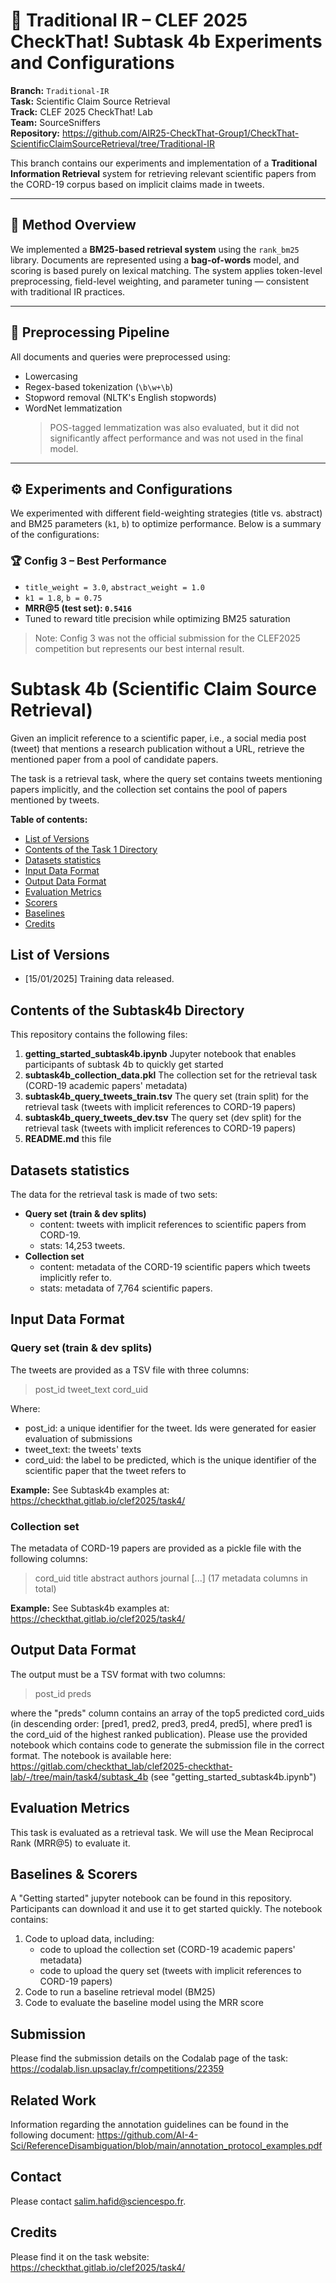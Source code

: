 # 📘 Traditional IR – CLEF 2025 CheckThat! Subtask 4b Experiments and Configurations

**Branch:** `Traditional-IR`  
**Task:** Scientific Claim Source Retrieval  
**Track:** CLEF 2025 CheckThat! Lab  
**Team:** SourceSniffers  
**Repository:** https://github.com/AIR25-CheckThat-Group1/CheckThat-ScientificClaimSourceRetrieval/tree/Traditional-IR

This branch contains our experiments and implementation of a **Traditional Information Retrieval** system for retrieving relevant scientific papers from the CORD-19 corpus based on implicit claims made in tweets.

---

## 🧠 Method Overview

We implemented a **BM25-based retrieval system** using the `rank_bm25` library. Documents are represented using a **bag-of-words** model, and scoring is based purely on lexical matching. The system applies token-level preprocessing, field-level weighting, and parameter tuning — consistent with traditional IR practices.

---

## 🧹 Preprocessing Pipeline

All documents and queries were preprocessed using:

- Lowercasing
- Regex-based tokenization (`\b\w+\b`)
- Stopword removal (NLTK's English stopwords)
- WordNet lemmatization  
  > POS-tagged lemmatization was also evaluated, but it did not significantly affect performance and was not used in the final model.

---

## ⚙️ Experiments and Configurations

We experimented with different field-weighting strategies (title vs. abstract) and BM25 parameters (`k1`, `b`) to optimize performance. Below is a summary of the configurations:

### 🏆 Config 3 – Best Performance
- `title_weight = 3.0`, `abstract_weight = 1.0`
- `k1 = 1.8`, `b = 0.75`
- **MRR@5 (test set): `0.5416`**
- Tuned to reward title precision while optimizing BM25 saturation

> Note: Config 3 was not the official submission for the CLEF2025 competition but represents our best internal result.

# Subtask 4b (Scientific Claim Source Retrieval)

Given an implicit reference to a scientific paper, i.e., a social media post (tweet) that mentions a research publication without a URL, retrieve the mentioned paper from a pool of candidate papers.

The task is a retrieval task, where the query set contains tweets mentioning papers implicitly, and the collection set contains the pool of papers mentioned by tweets.

__Table of contents:__

<!-- - [Evaluation Results](#evaluation-results) -->
- [List of Versions](#list-of-versions)
- [Contents of the Task 1 Directory](#contents-of-the-repository)
- [Datasets statistics](#datasets-statistics)
- [Input Data Format](#input-data-format)
- [Output Data Format](#output-data-format)
- [Evaluation Metrics](#evaluation-metrics)
- [Scorers](#scorers)
- [Baselines](#baselines)
- [Credits](#credits)

<!-- ## Evaluation Results

TBA -->

## List of Versions
- [15/01/2025] Training data released.

## Contents of the Subtask4b Directory

This repository contains the following files:

1. **getting_started_subtask4b.ipynb** Jupyter notebook that enables participants of subtask 4b to quickly get started
2. **subtask4b_collection_data.pkl** The collection set for the retrieval task (CORD-19 academic papers' metadata)
3. **subtask4b_query_tweets_train.tsv** The query set (train split) for the retrieval task (tweets with implicit references to CORD-19 papers)
4. **subtask4b_query_tweets_dev.tsv** The query set (dev split) for the retrieval task (tweets with implicit references to CORD-19 papers)
4. **README.md** this file

## Datasets statistics
The data for the retrieval task is made of two sets:
* **Query set (train & dev splits)**
  * content: tweets with implicit references to scientific papers from CORD-19.
  * stats: 14,253 tweets.
* **Collection set**
  * content: metadata of the CORD-19 scientific papers which tweets implicitly refer to.
  * stats: metadata of 7,764 scientific papers.

## Input Data Format
### Query set (train & dev splits)

The tweets are provided as a TSV file with three columns:
> post_id <TAB> tweet_text <TAB> cord_uid

Where: <br>
* post_id: a unique identifier for the tweet. Ids were generated for easier evaluation of submissions
* tweet_text: the tweets' texts
* cord_uid: the label to be predicted, which is the unique identifier of the scientific paper that the tweet refers to

**Example:**
See Subtask4b examples at: https://checkthat.gitlab.io/clef2025/task4/

### Collection set
The metadata of CORD-19 papers are provided as a pickle file with the following columns:

> cord_uid <TAB> title <TAB> abstract <TAB> authors <TAB> journal <TAB> [...] (17 metadata columns in total)

**Example:**
See Subtask4b examples at: https://checkthat.gitlab.io/clef2025/task4/

## Output Data Format

The output must be a TSV format with two columns: 
> post_id <TAB> preds

where the "preds" column contains an array of the top5 predicted cord_uids (in descending order: [pred1, pred2, pred3, pred4, pred5], where pred1 is the cord_uid of the highest ranked publication). Please use the provided notebook which contains code to generate the submission file in the correct format. The notebook is available here: https://gitlab.com/checkthat_lab/clef2025-checkthat-lab/-/tree/main/task4/subtask_4b (see "getting_started_subtask4b.ipynb")

## Evaluation Metrics

This task is evaluated as a retrieval task. We will use the Mean Reciprocal Rank (MRR@5) to evaluate it. 

## Baselines & Scorers

A "Getting started" jupyter notebook can be found in this repository. Participants can download it and use it to get started quickly. The notebook contains:

1. Code to upload data, including:
   * code to upload the collection set (CORD-19 academic papers' metadata)
   * code to upload the query set (tweets with implicit references to CORD-19 papers)
2. Code to run a baseline retrieval model (BM25)
3. Code to evaluate the baseline model using the MRR score


## Submission

Please find the submission details on the Codalab page of the task: https://codalab.lisn.upsaclay.fr/competitions/22359

## Related Work

Information regarding the annotation guidelines can be found in the following document: https://github.com/AI-4-Sci/ReferenceDisambiguation/blob/main/annotation_protocol_examples.pdf 


## Contact
Please contact salim.hafid@sciencespo.fr.

## Credits
Please find it on the task website: https://checkthat.gitlab.io/clef2025/task4/
